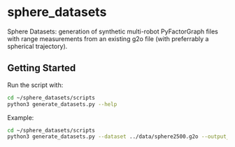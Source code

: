 # sphere_datasets
Sphere Datasets: generation of synthetic multi-robot PyFactorGraph files with range measurements from an existing g2o file (with preferrably a spherical trajectory).

## Getting Started

Run the script with:

```bash
cd ~/sphere_datasets/scripts
python3 generate_datasets.py --help
```

Example:

```bash
cd ~/sphere_datasets/scripts
python3 generate_datasets.py --dataset ../data/sphere2500.g2o --output_dir ../output
```